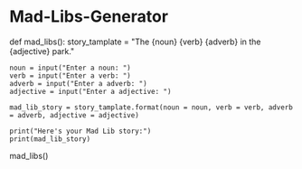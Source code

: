 # Mad-Libs-Generator

def mad_libs():
story_tamplate = "The {noun} {verb} {adverb} in the {adjective} park."

    noun = input("Enter a noun: ")
    verb = input("Enter a verb: ")
    adverb = input("Enter a adverb: ")
    adjective = input("Enter a adjective: ")

    mad_lib_story = story_tamplate.format(noun = noun, verb = verb, adverb = adverb, adjective = adjective)

    print("Here's your Mad Lib story:")
    print(mad_lib_story)

mad_libs()
